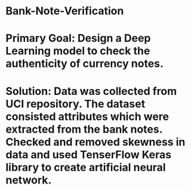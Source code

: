 # Bank-Note-Verification

# Primary Goal: Design a Deep Learning model to check the authenticity of currency notes.

# Solution:  Data was collected from UCI repository. The dataset consisted attributes which were extracted from the bank notes. Checked and removed skewness in data and used TenserFlow Keras library to create artificial neural  network.
